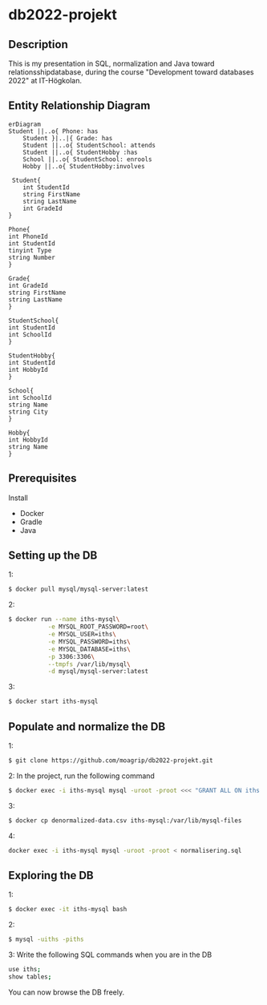 # db2022-projekt

## Description
This is my presentation in SQL, normalization and Java toward relationsshipdatabase, during the course "Development toward databases 2022" at IT-Högkolan.

## Entity Relationship Diagram
``` mermaid
erDiagram
Student ||..o{ Phone: has
    Student }|..|{ Grade: has
    Student ||..o{ StudentSchool: attends
    Student ||..o{ StudentHobby :has
    School ||..o{ StudentSchool: enrools
    Hobby ||..o{ StudentHobby:involves

 Student{
    int StudentId
    string FirstName
    string LastName
    int GradeId
}

Phone{ 
int PhoneId
int StudentId
tinyint Type
string Number
}

Grade{
int GradeId
string FirstName
string LastName
}

StudentSchool{
int StudentId
int SchoolId
}

StudentHobby{
int StudentId
int HobbyId
}

School{
int SchoolId
string Name
string City
}

Hobby{
int HobbyId
string Name
}
``` 
## Prerequisites
Install
- Docker
- Gradle 
- Java

## Setting up the DB
1:
``` bash
$ docker pull mysql/mysql-server:latest
```
2: 
``` bash
$ docker run --name iths-mysql\
           -e MYSQL_ROOT_PASSWORD=root\
           -e MYSQL_USER=iths\
           -e MYSQL_PASSWORD=iths\
           -e MYSQL_DATABASE=iths\
           -p 3306:3306\
           --tmpfs /var/lib/mysql\
           -d mysql/mysql-server:latest
```
3:
``` bash
$ docker start iths-mysql
```

## Populate and normalize the DB
1: 
```bash
$ git clone https://github.com/moagrip/db2022-projekt.git
```
2: In the project, run the following command
```bash
$ docker exec -i iths-mysql mysql -uroot -proot <<< "GRANT ALL ON iths.* TO 'iths'@'%'"
```
3: 
```bash
$ docker cp denormalized-data.csv iths-mysql:/var/lib/mysql-files
```
4: 
```bash
docker exec -i iths-mysql mysql -uroot -proot < normalisering.sql
```

## Exploring the DB
1:
```bash
$ docker exec -it iths-mysql bash
```
2:
```bash
$ mysql -uiths -piths
```
3: Write the following SQL commands when you are in the DB
```bash
use iths;
show tables;
```
You can now browse the DB freely. 
